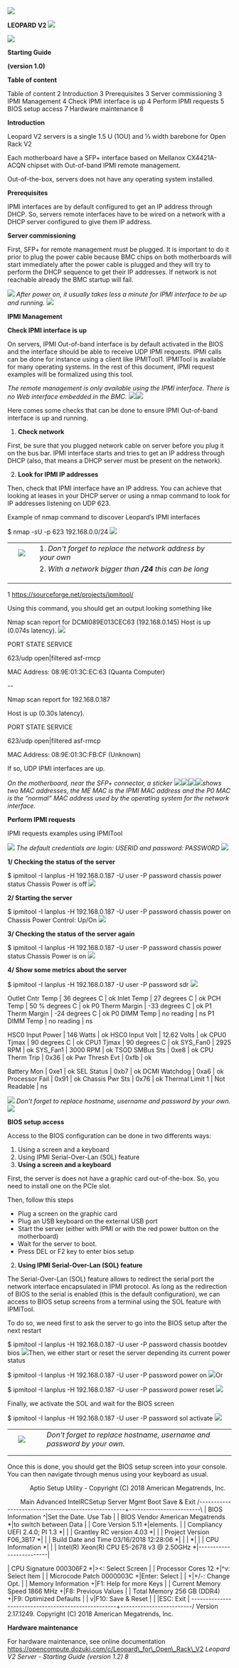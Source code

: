 ﻿![](Aspose.Words.4f4c71a2-85ee-41aa-b716-2acccd6d81fe.001.png)

**LEOPARD V2 ![](Aspose.Words.4f4c71a2-85ee-41aa-b716-2acccd6d81fe.001.png)**

![](Aspose.Words.4f4c71a2-85ee-41aa-b716-2acccd6d81fe.002.png)

**Starting Guide** 

**(version 1.0)** 

**Table of content** 

Table of content  2 Introduction  3 Prerequisites  3 Server commissioning  3 IPMI Management  4 Check IPMI interface is up  4 Perform IPMI requests  5 BIOS setup access  7 Hardware maintenance  8 

**Introduction** 

Leopard V2 servers is a single 1.5 U (1OU) and ⅓ width barebone for Open Rack V2 

Each motherboard have a SFP+ interface based on Mellanox CX4421A-ACQN chipset with Out-of-band IPMI remote management. 

Out-of-the-box, servers does not have any operating system installed. 

**Prerequisites** 

IPMI interfaces are by default configured to get an IP address through DHCP. So, servers remote interfaces have to be wired on a network with a DHCP server configured to give them IP address. 

**Server commissioning** 

First, SFP+ for remote management must be plugged. It is important to do it prior to plug the power cable because BMC chips on both motherboards will start immediately after the power cable is plugged and they will try to perform the DHCP sequence to get their IP addresses. If network is not reachable already the BMC startup will fail. 

![](Aspose.Words.4f4c71a2-85ee-41aa-b716-2acccd6d81fe.003.png) *After power on, it usually takes less a minute for IPMI interface to be up and running. ![](Aspose.Words.4f4c71a2-85ee-41aa-b716-2acccd6d81fe.004.png)*

**IPMI Management** 

**Check IPMI interface is up** 

On servers, IPMI Out-of-band interface is by default activated in the BIOS and the interface should be able to receive UDP IPMI requests. IPMI calls can be done for instance using a client like IPMITool1. IPMITool is available for many operating systems. In the rest of this document, IPMI request examples will be formalized using this tool. 

*The remote management is only available using the IPMI interface. There is no Web interface embedded in the BMC. ![](Aspose.Words.4f4c71a2-85ee-41aa-b716-2acccd6d81fe.005.png)![](Aspose.Words.4f4c71a2-85ee-41aa-b716-2acccd6d81fe.006.png)*

Here comes some checks that can be done to ensure IPMI Out-of-band interface is up and running. 

1. **Check network** 

First, be sure that you plugged network cable on server before you plug it on the bus bar. IPMI interface starts and tries to get an IP address through DHCP (also, that means a DHCP server must be present on the network). 

2. **Look for IPMI IP addresses** 

Then, check that IPMI interface have an IP address. You can achieve that looking at leases in your DHCP server or using a nmap command to look for IP addresses listening on UDP 623. 

Example of nmap command to discover Leopard’s IPMI interfaces 

$ nmap -sU -p 623 192.168.0.0/24 ![](Aspose.Words.4f4c71a2-85ee-41aa-b716-2acccd6d81fe.007.png)



|||||||
| :- | :- | :- | :- | :- | :- |
||![](Aspose.Words.4f4c71a2-85ee-41aa-b716-2acccd6d81fe.006.png)||1. *Don't forget to replace the network address by your own* |
||||2. *With a network bigger than **/24** this can be long* ||
|||
|||
|||
1 https://sourceforge.net/projects/ipmitool/ 

Using this command, you should get an output looking something like 

Nmap scan report for DCMI089E013CEC63 (192.168.0.145) Host is up (0.074s latency). ![](Aspose.Words.4f4c71a2-85ee-41aa-b716-2acccd6d81fe.008.png)

PORT    STATE         SERVICE 

623/udp open|filtered asf-rmcp 

MAC Address: 08:9E:01:3C:EC:63 (Quanta Computer) 

\-- 

Nmap scan report for 192.168.0.187 

Host is up (0.30s latency). 

PORT    STATE         SERVICE 

623/udp open|filtered asf-rmcp 

MAC Address: 08:9E:01:3C:FB:CF (Unknown) 

If so, UDP IPMI interfaces are up. 

*On  the  motherboard,  near  the  SFP+  connector,  a  sticker  ![](Aspose.Words.4f4c71a2-85ee-41aa-b716-2acccd6d81fe.009.png)![](Aspose.Words.4f4c71a2-85ee-41aa-b716-2acccd6d81fe.010.png)![](Aspose.Words.4f4c71a2-85ee-41aa-b716-2acccd6d81fe.011.png)![](Aspose.Words.4f4c71a2-85ee-41aa-b716-2acccd6d81fe.006.png)shows two MAC addresses, the ME MAC is the IPMI MAC  address and the P0 MAC  is the “normal” MAC address used  by the operating system for the network interface.*  

**Perform IPMI requests** 

IPMI requests examples using IPMITool 

![](Aspose.Words.4f4c71a2-85ee-41aa-b716-2acccd6d81fe.006.png) *The default credentials are login: USERID and password: PASSW0RD ![](Aspose.Words.4f4c71a2-85ee-41aa-b716-2acccd6d81fe.012.png)*

**1/ Checking the status of the server** 

$ ipmitool -I lanplus -H 192.168.0.187 -U user -P password chassis power status Chassis Power is off ![](Aspose.Words.4f4c71a2-85ee-41aa-b716-2acccd6d81fe.013.png)

**2/ Starting the server** 

$ ipmitool -I lanplus -H 192.168.0.187 -U user -P password chassis power on Chassis Power Control: Up/On ![](Aspose.Words.4f4c71a2-85ee-41aa-b716-2acccd6d81fe.014.png)

**3/ Checking the status of the server again** 

$ ipmitool -I lanplus -H 192.168.0.187 -U user -P password chassis power status Chassis Power is on ![](Aspose.Words.4f4c71a2-85ee-41aa-b716-2acccd6d81fe.015.png)

**4/ Show some metrics about the server** 

$ ipmitool -I lanplus -H 192.168.0.187 -U user -P password sdr ![](Aspose.Words.4f4c71a2-85ee-41aa-b716-2acccd6d81fe.016.png)

Outlet Cntr Temp | 36 degrees C      | ok Inlet Temp       | 27 degrees C      | ok PCH Temp         | 50 % degrees C    | ok P0 Therm Margin  | -33 degrees C     | ok P1 Therm Margin  | -24 degrees C     | ok P0 DIMM Temp     | no reading        | ns P1 DIMM Temp     | no reading        | ns 

HSC0 Input Power | 146 Watts         | ok HSC0 Input Volt  | 12.62 Volts       | ok CPU0 Tjmax       | 90 degrees C      | ok CPU1 Tjmax       | 90 degrees C      | ok SYS\_Fan0         | 2925 RPM          | ok SYS\_Fan1         | 3000 RPM          | ok TSOD SMBus Sts   | 0xe8              | ok CPU Therm Trip   | 0x36              | ok Pwr Thresh Evt   | 0xfb              | ok 

Battery Mon      | 0xe1              | ok SEL Status       | 0xb7              | ok DCMI Watchdog    | 0xa6              | ok Processor Fail   | 0x91              | ok Chassis Pwr Sts  | 0x76              | ok Thermal Limit 1  | Not Readable      | ns 

![](Aspose.Words.4f4c71a2-85ee-41aa-b716-2acccd6d81fe.006.png) *Don’t forget to replace hostname, username and password by your own. ![](Aspose.Words.4f4c71a2-85ee-41aa-b716-2acccd6d81fe.017.png)*

**BIOS setup access** 

Access to the BIOS configuration can be done in two differents ways: 

1. Using a screen and a keyboard 
1. Using IPMI Serial-Over-Lan (SOL) feature 
1. **Using a screen and a keyboard** 

First, the server is does not have a graphic card out-of-the-box. So, you need to install one on the PCIe slot. 

Then, follow this steps 

- Plug a screen on the graphic card 
- Plug an USB keyboard on the external USB port 
- Start the server (either with IPMI or with the red power button on the motherboard) 
- Wait for the server to boot. 
- Press DEL or F2 key to enter bios setup 
2. **Using IPMI Serial-Over-Lan (SOL) feature** 

The Serial-Over-Lan (SOL) feature allows to redirect the serial port the network interface encapsulated in IPMI protocol. As long as the redirection of BIOS to the serial is enabled (this is the default configuration), we can access to BIOS setup screens from a terminal using the SOL feature with IPMITool. 

To do so, we need first to ask the server to go into the BIOS setup after the next restart 

$ ipmitool -I lanplus -H 192.168.0.187 -U user -P password chassis bootdev bios ![](Aspose.Words.4f4c71a2-85ee-41aa-b716-2acccd6d81fe.018.png)Then, we either start or reset the server depending its current power status 

$ ipmitool -I lanplus -H 192.168.0.187 -U user -P password power on ![](Aspose.Words.4f4c71a2-85ee-41aa-b716-2acccd6d81fe.019.png)Or 

$ ipmitool -I lanplus -H 192.168.0.187 -U user -P password power reset ![](Aspose.Words.4f4c71a2-85ee-41aa-b716-2acccd6d81fe.020.png)

Finally, we activate the SOL and wait for the BIOS screen 

$ ipmitool -I lanplus -H 192.168.0.187 -U user -P password sol activate ![](Aspose.Words.4f4c71a2-85ee-41aa-b716-2acccd6d81fe.021.png)



|||||||
| :- | :- | :- | :- | :- | :- |
||![](Aspose.Words.4f4c71a2-85ee-41aa-b716-2acccd6d81fe.006.png)|||*Don’t forget to replace hostname, username and password by your own.* ||
|||
|||
Once this is done, you should get the BIOS setup screen into your console. You can then navigate through menus using your keyboard as usual. 

`       `Aptio Setup Utility - Copyright (C) 2018 American Megatrends, Inc. 

`    `Main  Advanced  IntelRCSetup  Server Mgmt  Boot  Save & Exit /----------------------------------------------------+-------------------------\ |  BIOS Information                                 ^|Set the Date. Use Tab    | |  BIOS Vendor             American Megatrends      \*|to switch between Data   | |  Core Version            5.11                     \*|elements.                | |  Compliancy              UEFI 2.4.0; PI 1.3       \*|                         | |  Grantley RC version     4.03                     \*|                         | |  Project Version         F06\_3B17                 \*|                         | |  Build Date and Time     03/16/2018 12:28:06      \*|                         | |                                                   \*|                         | |  CPU Information                                  \*|                         | |  Intel(R) Xeon(R) CPU E5-2678 v3 @ 2.50GHz        \*|-------------------------| 

|  CPU Signature           000306F2                 \*|><: Select Screen        | |  Processor Cores         12                       +|^v: Select Item          | |  Microcode Patch         0000003C                 +|Enter: Select            | |                                                   +|+/-: Change Opt.         | |  Memory Information                               +|F1: Help for more Keys   | |  Current Memory Speed    1866 MHz                 +|F8: Previous Values      | |  Total Memory            256 GB (DDR4)            +|F9: Optimized Defaults   | |                                                   v|F10: Save & Reset        | |                                                    |ESC: Exit                | \----------------------------------------------------+-------------------------/         Version 2.17.1249. Copyright (C) 2018 American Megatrends, Inc. 

**Hardware maintenance** 

For hardware maintenance, see online documentation https://opencompute.dozuki.com/c/Leopard\_for\_Open\_Rack\_V2 
*Leopard V2 Server - Starting Guide (version 1.2)                8* 
